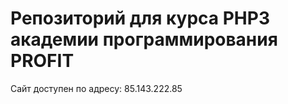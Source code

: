 # Репозиторий для курса PHP3 академии программирования PROFIT

Сайт доступен по адресу: 85.143.222.85
